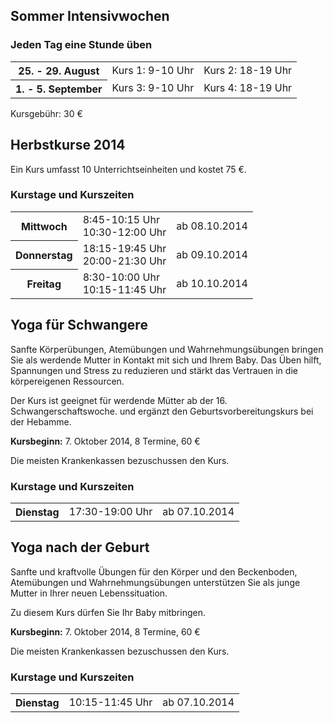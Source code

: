 ## Sommer Intensivwochen
### Jeden Tag eine Stunde üben

<table>
<tr><th>25. - 29. August</th><td>Kurs 1: 9-10 Uhr</td><td>Kurs 2: 18-19 Uhr</td></tr>
<tr><th>1. - 5. September</th><td>Kurs 3: 9-10 Uhr</td><td>Kurs 4: 18-19 Uhr</td></tr>
</table>

Kursgebühr: 30 €

## Herbstkurse 2014

Ein Kurs umfasst 10 Unterrichtseinheiten und kostet 75 €.

### Kurstage und Kurszeiten

<table>
<tr><th>Mittwoch</th><td>8:45-10:15 Uhr<br />10:30-12:00 Uhr</td><td>ab 08.10.2014</td></tr>
<tr><th>Donnerstag</th><td>18:15-19:45 Uhr<br />20:00-21:30 Uhr</td><td>ab 09.10.2014</td></tr>
<tr><th>Freitag</th><td>8:30-10:00 Uhr<br />10:15-11:45 Uhr</td><td>ab 10.10.2014</td></tr>
</table>

## Yoga für Schwangere

Sanfte Körperübungen, Atemübungen und Wahrnehmungsübungen bringen Sie als
werdende Mutter in Kontakt mit sich und Ihrem Baby. Das Üben hilft, Spannungen
und Stress zu reduzieren und stärkt das Vertrauen in die körpereigenen
Ressourcen.

Der Kurs ist geeignet für werdende Mütter ab der 16. Schwangerschaftswoche.
und ergänzt den Geburtsvorbereitungskurs bei der Hebamme.

**Kursbeginn:** 7. Oktober 2014, 8 Termine, 60 €

Die meisten Krankenkassen bezuschussen den Kurs.

### Kurstage und Kurszeiten

<table>
<tr><th>Dienstag</th><td>17:30-19:00 Uhr</td><td>ab 07.10.2014</td></tr>
</table>

## Yoga nach der Geburt

Sanfte und kraftvolle Übungen für den Körper und den Beckenboden, Atemübungen
und Wahrnehmungsübungen unterstützen Sie als junge  Mutter in Ihrer neuen
Lebenssituation.

Zu diesem Kurs dürfen Sie Ihr Baby mitbringen.

**Kursbeginn:** 7. Oktober 2014, 8 Termine, 60 €

Die meisten Krankenkassen bezuschussen den Kurs.

### Kurstage und Kurszeiten

<table>
<tr><th>Dienstag</th><td>10:15-11:45 Uhr</td><td>ab 07.10.2014</td></tr>
</table>
